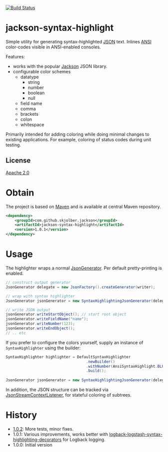 [![Build Status](https://travis-ci.org/skjolber/jackson-syntax-highlight.svg?branch=master)](https://travis-ci.org/skjolber/jackson-syntax-highlight)

# jackson-syntax-highlight
Simple utility for generating syntax-highlighted [JSON] text. Inlines [ANSI] color-codes visible in ANSI-enabled consoles.

Features: 
  * works with the popular [Jackson] JSON library.
  * configurable color schemes
     * datatype
       * string
       * number
       * boolean
       * null
     * field name
     * comma
     * brackets
     * colon
     * whitespace

Primarily intended for adding coloring while doing minimal changes to existing applications. For example, coloring of status codes during unit testing.

## License
[Apache 2.0]

# Obtain
The project is based on [Maven] and is available at central Maven repository.

```xml
<dependency>
    <groupId>com.github.skjolber.jackson</groupId>
    <artifactId>jackson-syntax-highlight</artifactId>
    <version>1.0.1</version>
</dependency>
```

# Usage
The highlighter wraps a normal [JsonGenerator]. Per default pretty-printing is enabled.

```java
// construct output generator
JsonGenerator delegate = new JsonFactory().createGenerator(writer);

// wrap with syntax highlighter
JsonGenerator jsonGenerator = new SyntaxHighlightingJsonGenerator(delegate);

// write JSON output
jsonGenerator.writeStartObject(); // start root object
jsonGenerator.writeFieldName("name");
jsonGenerator.writeNumber(123);
jsonGenerator.writeEndObject();
// .. etc
```
If you prefer to configure the colors yourself, supply an instance of `SyntaxHighlighter` using the builder:

```java
SyntaxHighlighter highlighter = DefaultSyntaxHighlighter
                                    .newBuilder()
                                    .withNumber(AnsiSyntaxHighlight.BLUE)
                                    .build();
		
JsonGenerator jsonGenerator = new SyntaxHighlightingJsonGenerator(delegate, highlighter);
```

In addition, the JSON structure can be tracked via [JsonStreamContextListener](src/main/java/com/github/skjolber/jackson/jsh/JsonStreamContextListener.java), for stateful coloring of subtrees. 

# History

 - [1.0.2]: More tests, minor fixes.
 - 1.0.1: Various improvements, works better with [logback-logstash-syntax-highlighting-decorators] for Logback logging.
 - 1.0.0: Initial version

[Apache 2.0]:          	http://www.apache.org/licenses/LICENSE-2.0.html
[issue-tracker]:       	https://github.com/skjolber/jackson-syntax-highlight/issues
[Maven]:                http://maven.apache.org/
[1.0.2]:				https://github.com/skjolber/jackson-syntax-highlight/releases/tag/jackson-syntax-highlight-1.0.2
[SyntaxHighlighter]:	src/main/java/com/github/skjolber/jackson/jsh/SyntaxHighlighter.java
[Jackson]:				https://github.com/FasterXML/jackson
[ANSI]:					https://en.wikipedia.org/wiki/ANSI_escape_code
[JSON]:					https://no.wikipedia.org/wiki/JSON
[JsonGenerator]:		https://github.com/FasterXML/jackson-core/blob/master/src/main/java/com/fasterxml/jackson/core/JsonGenerator.java
[logback-logstash-syntax-highlighting-decorators]: https://github.com/skjolber/logback-logstash-syntax-highlighting-decorators
